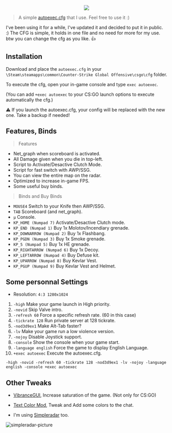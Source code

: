 <p align="center">
  <img src="https://forthebadge.com/images/badges/built-with-love.svg">
</p>

> A simple [autoexec.cfg](https://raw.githubusercontent.com/Lythed/basic-csgo-cfg/master/autoexec.cfg) that I use. Feel free to use it :)

I've been using it for a while, I've updated it and decided to put it in public. :)
The CFG is simple, it holds in one file and no need for more for my use. btw you can change the cfg as you like. 👍

## Installation

Download and place the `autoexec.cfg` in your `\Steam\steamapps\common\Counter-Strike Global Offensive\csgo\cfg` folder.

To execute the cfg, open your in-game console and type `exec autoexec`.

(You can add `+exec autoexec` to your CS:GO launch options to execute automatically the cfg.)

⚠️ If you launch the autoexec.cfg, your config will be replaced with the new one. Take a backup if needed!

## Features, Binds
> Features
* Net_graph when scoreboard is activated.
* All Damage given when you die in top-left.
* Script to Activate/Desactive Clutch Mode.
* Script for fast switch with AWP/SSG.
* You can view the entire map on the radar.
* Optimized to increase in-game FPS.
* Some useful buy binds.

> Binds and Buy Binds
* `MOUSE4` Switch to your Knife then AWP/SSG.
* `TAB` Scoreboard (and net_graph).
* `µ` Console.
* `KP_HOME (Numpad 7)` Activate/Desactive Clutch mode.
* `KP_END (Numpad 1)` Buy 1x Molotov/Incendiary grenade.
* `KP_DOWNARROW (Numpad 2)` Buy 1x Flashbang.
* `KP_PGDN (Numpad 3)` Buy 1x Smoke grenade.
* `KP_5 (Numpad 5)` Buy 1x HE grenade.
* `KP_RIGHTARROW (Numpad 6)` Buy 1x Decoy.
* `KP_LEFTARROW (Numpad 4)` Buy Defuse kit.
* `KP_UPARROW (Numpad 8)` Buy Kevlar Vest.
* `KP_PGUP (Numpad 9)` Buy Kevlar Vest and Helmet.

## Some personnal Settings
* Resolution: `4:3 1280x1024`

1. `-high` Make your game launch in High priority.
2. `-novid` Skip Valve intro.
3. `-refresh 60` Force a specific refresh rate. (60 in this case)
4. `-tickrate 128` Run private server at 128 tickrate.
5. `-nod3d9ex1` Make Alt-Tab faster?
6. `-lv` Make your game run a low violence version.
7. `-nojoy` Disable Joystick support.
8. `-console` Show the console when your game start.
9. `-language english` Force the game to display English Language.
11. `+exec autoexec` Execute the autoexec.cfg.

`-high -novid -refresh 60 -tickrate 128 -nod3d9ex1 -lv -nojoy -language english -console +exec autoexec`

## Other Tweaks
* [VibranceGUI](https://vibrancegui.com/), Increase saturation of the game. (Not only for CS:GO)

* [Text Color Mod](https://bananagaming.tv/textcolormod.php), Tweak and Add some colors to the chat.

* I'm using [Simpleradar](http://www.simpleradar.com/) too.

![simpleradar-picture](https://i.imgur.com/GHQGqXQ.png)
